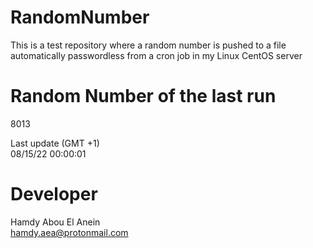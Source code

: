 # RandomNumber    
This is a test repository where a random number is pushed to a file automatically passwordless from a cron job in my Linux CentOS server    
# Random Number of the last run   
8013
      
Last update (GMT +1)    
08/15/22 00:00:01
# Developer    
Hamdy Abou El Anein   
hamdy.aea@protonmail.com
